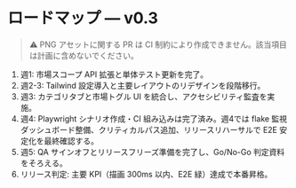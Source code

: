 # ロードマップ — v0.3

> ⚠️ PNG アセットに関する PR は CI 制約により作成できません。該当項目は計画に含めないでください。

1. 週1: 市場スコープ API 拡張と単体テスト更新を完了。
2. 週2-3: Tailwind 設定導入と主要レイアウトのリデザインを段階移行。
3. 週3: カテゴリタブと市場トグル UI を統合し、アクセシビリティ監査を実施。
4. 週4: Playwright シナリオ作成・CI 組み込みは完了済み。週4では flake 監視ダッシュボード整備、クリティカルパス追加、リリースリハーサルで E2E 安定化を最終確認する。
5. 週5: QA サインオフとリリースフリーズ準備を完了し、Go/No-Go 判定資料をそろえる。
6. リリース判定: 主要 KPI（描画 300ms 以内、E2E 緑）達成で本番昇格。
